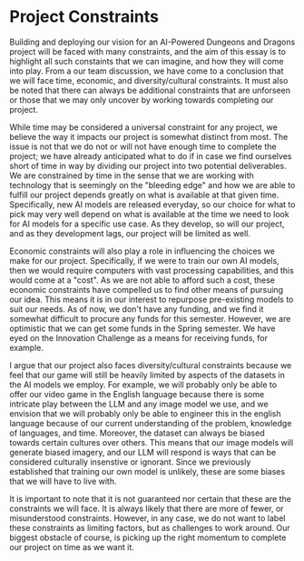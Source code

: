 # Project Constraints

Building and deploying our vision for an AI-Powered Dungeons and Dragons project will be faced with many constraints, and the aim of this essay is to highlight all such constaints that we can imagine, and how they will come into play. From a our team discussion, we have come to a conclusion that we will face time, economic, and diversity/cultural constraints. It must also be noted that there can always be additional constraints that are unforseen or those that we may only uncover by working towards completing our project.

While time may be considered a universal constraint for any project, we believe the way it impacts our project is somewhat distinct from most. The issue is not that we do not or will not have enough time to complete the project; we have already anticipated what to do if in case we find ourselves short of time in way by dividing our project into two potential deliverables. We are constrained by time in the sense that we are working with technology that is seemingly on the "bleeding edge" and how we are able to fulfill our project depends greatly on what is available at that given time. Specifically, new AI models are released everyday, so our choice for what to pick may very well depend on what is available at the time we need to look for AI models for a specific use case. As they develop, so will our project, and as they development lags, our project will be limited as well.

Economic constraints will also play a role in influencing the choices we make for our project. Specifically, if we were to train our own AI models, then we would require computers with vast processing capabilities, and this would come at a "cost". As we are not able to afford such a cost, these economic constraints have compelled us to find other means of pursuing our idea. This means it is in our interest to repurpose pre-existing models to suit our needs. As of now, we don't have any funding, and we find it somewhat difficult to procure any funds for this semester. However, we are optimistic that we can get some funds in the Spring semester. We have eyed on the Innovation Challenge as a means for receiving funds, for example.

I argue that our project also faces diversity/cultural constraints because we feel that our game will still be heavily limited by aspects of the datasets in the AI models we employ. For example, we will probably only be able to offer our video game in the English language because there is some intricate play between the LLM and any image model we use, and we envision that we will probably only be able to engineer this in the english language because of our current understanding of the problem, knowledge of languages, and time. Moreover, the dataset can always be biased towards certain cultures over others. This means that our image models will generate biased imagery, and our LLM will respond is ways that can be considered culturally insenstive or ignorant. Since we previously established that training our own model is unlikely, these are some biases that we will have to live with.

It is important to note that it is not guaranteed nor certain that these are the constraints we will face. It is always likely that there are more of fewer, or misunderstood constraints. However, in any case, we do not want to label these constraints as limiting factors, but as challenges to work around. Our biggest obstacle of course, is picking up the right momentum to complete our project on time as we want it.
